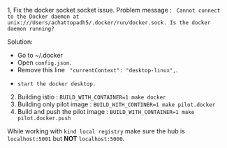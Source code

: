1, Fix the docker socket  socket issue. 
Problem message :
``` Cannot connect to the Docker daemon at unix:///Users/achattopadh5/.docker/run/docker.sock. Is the docker daemon running?```

Solution: 
 * Go to ~/.docker
 *  Open `config.json`.
 *   Remove this line `	"currentContext": "desktop-linux",`.
 *     start the docker desktop.


2. Building istio : `BUILD_WITH_CONTAINER=1 make docker`
3. Building only pilot image : `BUILD_WITH_CONTINER=1 make pilot.docker`
4. Build and push the pilot image : `BUILD_WITH_CONTAINER=1 make  pilot.docker.push`


While working with `kind local registry` make sure the hub is `localhost:5001`  but __NOT__ `localhost:5000`.
